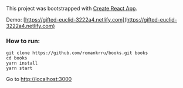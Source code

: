 This project was bootstrapped with [Create React App](https://github.com/facebookincubator/create-react-app).

Demo: [https://gifted-euclid-3222a4.netlify.com](https://gifted-euclid-3222a4.netlify.com)

### How to run:
```
git clone https://github.com/romankrru/books.git books
cd books
yarn install
yarn start
```
Go to [http://localhost:3000](http://localhost:3000)